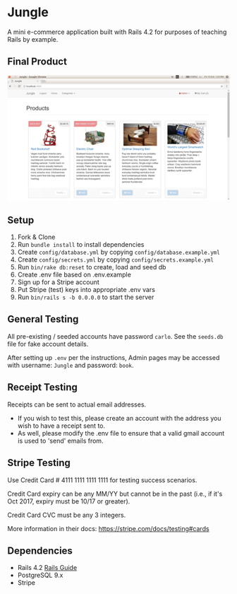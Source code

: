 # Jungle

A mini e-commerce application built with Rails 4.2 for purposes of teaching Rails by example.

## Final Product

!["Screenshot of Jungle"](https://github.com/carloferrer/jungle-rails/blob/master/jungle-sample.png)

## Setup

1. Fork & Clone
2. Run `bundle install` to install dependencies
3. Create `config/database.yml` by copying `config/database.example.yml`
4. Create `config/secrets.yml` by copying `config/secrets.example.yml`
5. Run `bin/rake db:reset` to create, load and seed db
6. Create .env file based on .env.example
7. Sign up for a Stripe account
8. Put Stripe (test) keys into appropriate .env vars
9. Run `bin/rails s -b 0.0.0.0` to start the server

## General Testing

All pre-existing / seeded accounts have password `carlo`.  See the `seeds.db` file for fake account details.

After setting up `.env` per the instructions, Admin pages may be accessed with username: `Jungle` and password: `book`.

## Receipt Testing

Receipts can be sent to actual email addresses.
  - If you wish to test this, please create an account with the address you wish to have a receipt sent to.
  - As well, please modify the .env file to ensure that a valid gmail account is used to 'send' emails from.

## Stripe Testing

Use Credit Card # 4111 1111 1111 1111 for testing success scenarios.

Credit Card expiry can be any MM/YY but cannot be in the past (i.e., if it's Oct 2017, expiry must be 10/17 or greater).

Credit Card CVC must be any 3 integers.

More information in their docs: <https://stripe.com/docs/testing#cards>

## Dependencies

* Rails 4.2 [Rails Guide](http://guides.rubyonrails.org/v4.2/)
* PostgreSQL 9.x
* Stripe
